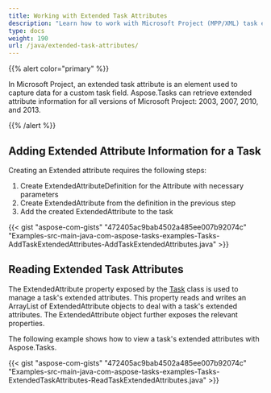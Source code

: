 ```yaml
---
title: Working with Extended Task Attributes
description: "Learn how to work with Microsoft Project (MPP/XML) task extended attributes using Aspose.Tasks for Java."
type: docs
weight: 190
url: /java/extended-task-attributes/
---
```


{{% alert color="primary" %}} 

In Microsoft Project, an extended task attribute is an element used to capture data for a custom task field. Aspose.Tasks can retrieve extended attribute information for all versions of Microsoft Project: 2003, 2007, 2010, and 2013.

{{% /alert %}}

## **Adding Extended Attribute Information for a Task**
Creating an Extended attribute requires the following steps:

1. Create ExtendedAttributeDefinition for the Attribute with necessary parameters
2. Create ExtendedAttribute from the definition in the previous step
3. Add the created ExtendedAttribute to the task

{{< gist "aspose-com-gists" "472405ac9bab4502a485ee007b92074c" "Examples-src-main-java-com-aspose-tasks-examples-Tasks-AddTaskExtendedAttributes-AddTaskExtendedAttributes.java" >}}

## **Reading Extended Task Attributes**
The ExtendedAttribute property exposed by the [Task](https://apireference.aspose.com/tasks/java/com.aspose.tasks/Task) class is used to manage a task's extended attributes. This property reads and writes an ArrayList of ExtendedAttribute objects to deal with a task's extended attributes. The ExtendedAttribute object further exposes the relevant properties.

The following example shows how to view a task's extended attributes with Aspose.Tasks.

{{< gist "aspose-com-gists" "472405ac9bab4502a485ee007b92074c" "Examples-src-main-java-com-aspose-tasks-examples-Tasks-ExtendedTaskAttributes-ReadTaskExtendedAttributes.java" >}}
